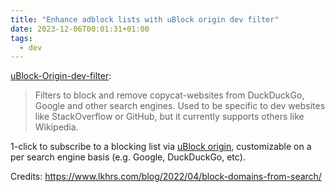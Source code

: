 ```yaml
---
title: "Enhance adblock lists with uBlock origin dev filter"
date: 2023-12-06T00:01:31+01:00
tags:
  - dev
---
```


[uBlock-Origin-dev-filter](https://github.com/quenhus/uBlock-Origin-dev-filter):

> Filters to block and remove copycat-websites from DuckDuckGo, Google and
> other search engines. Used to be specific to dev websites like StackOverflow
> or GitHub, but it currently supports others like Wikipedia.

<!--more-->

1-click to subscribe to a blocking list via [uBlock
origin](https://chromewebstore.google.com/detail/ublock-origin/cjpalhdlnbpafiamejdnhcphjbkeiagm),
customizable on a per search engine basis (e.g. Google, DuckDuckGo, etc).

Credits: https://www.lkhrs.com/blog/2022/04/block-domains-from-search/
